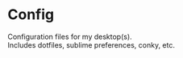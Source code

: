 # Config #

Configuration files for my desktop(s).    
Includes dotfiles, sublime preferences, conky, etc.
